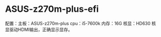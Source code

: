 # ASUS-z270m-plus-efi
配置：主板：ASUS-z270m-plus
     cpu：i5-7600k
     内存：16G
     核显：HD630
核显驱动HDMI输出，正确显示显存。
